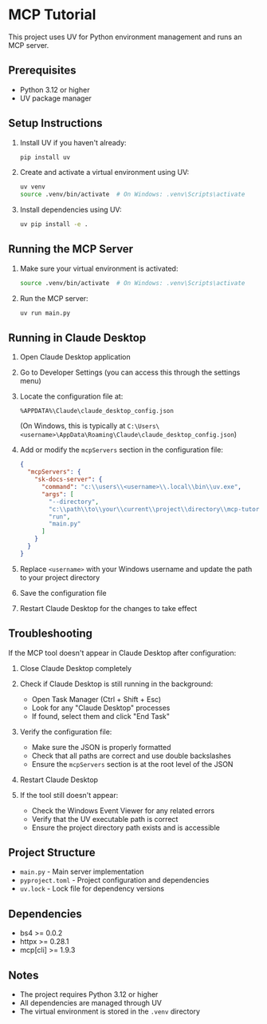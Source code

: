# MCP Tutorial

This project uses UV for Python environment management and runs an MCP server.

## Prerequisites

- Python 3.12 or higher
- UV package manager

## Setup Instructions

1. Install UV if you haven't already:
   ```bash
   pip install uv
   ```

2. Create and activate a virtual environment using UV:
   ```bash
   uv venv
   source .venv/bin/activate  # On Windows: .venv\Scripts\activate
   ```

3. Install dependencies using UV:
   ```bash
   uv pip install -e .
   ```

## Running the MCP Server

1. Make sure your virtual environment is activated:
   ```bash
   source .venv/bin/activate  # On Windows: .venv\Scripts\activate
   ```

2. Run the MCP server:
   ```bash
   uv run main.py
   ```

## Running in Claude Desktop

1. Open Claude Desktop application

2. Go to Developer Settings (you can access this through the settings menu)

3. Locate the configuration file at:
   ```
   %APPDATA%\Claude\claude_desktop_config.json
   ```
   (On Windows, this is typically at `C:\Users\<username>\AppData\Roaming\Claude\claude_desktop_config.json`)

4. Add or modify the `mcpServers` section in the configuration file:
   ```json
   {
     "mcpServers": {
       "sk-docs-server": {
         "command": "c:\\users\\<username>\\.local\\bin\\uv.exe",
         "args": [
           "--directory",
           "c:\\path\\to\\your\\current\\project\\directory\\mcp-tutorial\\",
           "run",
           "main.py"
         ]
       }
     }
   }
   ```

5. Replace `<username>` with your Windows username and update the path to your project directory

6. Save the configuration file

7. Restart Claude Desktop for the changes to take effect

## Troubleshooting

If the MCP tool doesn't appear in Claude Desktop after configuration:

1. Close Claude Desktop completely

2. Check if Claude Desktop is still running in the background:
   - Open Task Manager (Ctrl + Shift + Esc)
   - Look for any "Claude Desktop" processes
   - If found, select them and click "End Task"

3. Verify the configuration file:
   - Make sure the JSON is properly formatted
   - Check that all paths are correct and use double backslashes
   - Ensure the `mcpServers` section is at the root level of the JSON

4. Restart Claude Desktop

5. If the tool still doesn't appear:
   - Check the Windows Event Viewer for any related errors
   - Verify that the UV executable path is correct
   - Ensure the project directory path exists and is accessible

## Project Structure

- `main.py` - Main server implementation
- `pyproject.toml` - Project configuration and dependencies
- `uv.lock` - Lock file for dependency versions

## Dependencies

- bs4 >= 0.0.2
- httpx >= 0.28.1
- mcp[cli] >= 1.9.3

## Notes

- The project requires Python 3.12 or higher
- All dependencies are managed through UV
- The virtual environment is stored in the `.venv` directory
